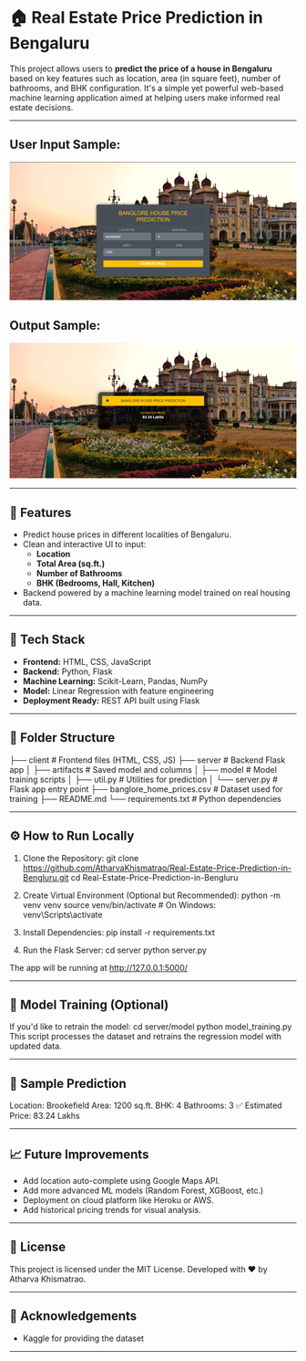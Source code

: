 # 🏠 Real Estate Price Prediction in Bengaluru

This project allows users to **predict the price of a house in Bengaluru** based on key features such as location, area (in square feet), number of bathrooms, and BHK configuration. It's a simple yet powerful web-based machine learning application aimed at helping users make informed real estate decisions.

---

## User Input Sample: 
![App Screenshot - Input Form](images/image.png)
## Output Sample:
![App Screenshot - Prediction Result](images/image1.png)

---

## 🚀 Features

- Predict house prices in different localities of Bengaluru.
- Clean and interactive UI to input:
  - **Location**
  - **Total Area (sq.ft.)**
  - **Number of Bathrooms**
  - **BHK (Bedrooms, Hall, Kitchen)**
- Backend powered by a machine learning model trained on real housing data.

---

## 🧠 Tech Stack

- **Frontend:** HTML, CSS, JavaScript
- **Backend:** Python, Flask
- **Machine Learning:** Scikit-Learn, Pandas, NumPy
- **Model:** Linear Regression with feature engineering
- **Deployment Ready:** REST API built using Flask

---

## 📂 Folder Structure

├── client               # Frontend files (HTML, CSS, JS)
├── server               # Backend Flask app
│   ├── artifacts        # Saved model and columns
│   ├── model            # Model training scripts
│   ├── util.py          # Utilities for prediction
│   └── server.py        # Flask app entry point
├── banglore_home_prices.csv  # Dataset used for training
├── README.md
└── requirements.txt     # Python dependencies

---

## ⚙️ How to Run Locally

1. Clone the Repository:
   git clone https://github.com/AtharvaKhismatrao/Real-Estate-Price-Prediction-in-Bengluru.git
   cd Real-Estate-Price-Prediction-in-Bengluru
   
2. Create Virtual Environment (Optional but Recommended):
   python -m venv venv
   source venv/bin/activate  # On Windows: venv\Scripts\activate

3. Install Dependencies:
   pip install -r requirements.txt

4. Run the Flask Server:
   cd server
   python server.py

The app will be running at http://127.0.0.1:5000/

---

## 🧪 Model Training (Optional)

If you'd like to retrain the model:
  cd server/model
  python model_training.py
This script processes the dataset and retrains the regression model with updated data.

---

## 🔮 Sample Prediction

Location: Brookefield
Area: 1200 sq.ft.
BHK: 4
Bathrooms: 3
✅ Estimated Price: 83.24 Lakhs

---

## 📈 Future Improvements

- Add location auto-complete using Google Maps API.
- Add more advanced ML models (Random Forest, XGBoost, etc.)
- Deployment on cloud platform like Heroku or AWS.
- Add historical pricing trends for visual analysis.

---

## 📄 License

This project is licensed under the MIT License.
Developed with ❤️ by Atharva Khismatrao.

---

## 🙌 Acknowledgements

- Kaggle for providing the dataset

---




